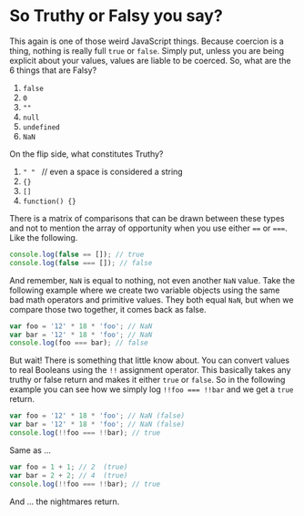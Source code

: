 # So Truthy or Falsy you say?

This again is one of those weird JavaScript things. Because coercion is a thing, nothing is really full `true` or `false`. Simply put, unless you are being explicit about your values, values are liable to be coerced. So, what are the 6 things that are Falsy?

1. `false`
1. `0`
1. `""`
1. `null`
1. `undefined`
1. `NaN`

On the flip side, what constitutes Truthy?

1. `" " ` // even a space is considered a string
1. `{}`
1. `[]`
1. `function() {}`

There is a matrix of comparisons that can be drawn between these types and not to mention the array of opportunity when you use either `==` or `===`. Like the following.

```js
console.log(false == []); // true
console.log(false === []); // false
```

And remember, `NaN` is equal to nothing, not even another `NaN` value. Take the following example where we create two variable objects using the same bad math operators and primitive values. They both equal `NaN`, but when we compare those two together, it comes back as false.

```js
var foo = '12' * 18 * 'foo'; // NaN
var bar = '12' * 18 * 'foo'; // NaN
console.log(foo === bar); // false
```

But wait! There is something that little know about. You can convert values to real Booleans using the `!!` assignment operator. This basically takes any truthy or false return and makes it either `true` or `false`. So in the following example you can see how we simply log `!!foo === !!bar` and we get a `true` return.

```js
var foo = '12' * 18 * 'foo'; // NaN (false)
var bar = '12' * 18 * 'foo'; // NaN (false)
console.log(!!foo === !!bar); // true
```

Same as ...

```js
var foo = 1 + 1; // 2  (true)
var bar = 2 + 2; // 4  (true)
console.log(!!foo === !!bar); // true
```

And ... the nightmares return.
